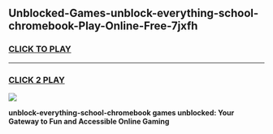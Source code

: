 
## Unblocked-Games-unblock-everything-school-chromebook-Play-Online-Free-7jxfh
<h3>
<a href="https://premium76.site?title=unblock-everything-school-chromebook&ref=26A">CLICK TO PLAY</a></h3>
<hr>

<h3>
<a href="https://premium76.site?title=unblock-everything-school-chromebook&ref=26A">CLICK 2 PLAY</a>
  
</h3>

<a href="https://premium76.site?title=unblock-everything-school-chromebook&ref=26A"><img src="https://clearcache.store/games.png"></a>


**unblock-everything-school-chromebook games unblocked: Your Gateway to Fun and Accessible Online Gaming**
